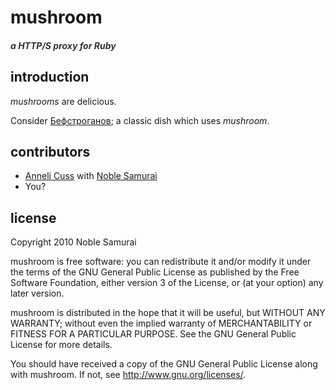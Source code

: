 # mushroom
##### <span style="color: #333">a HTTP/S proxy for Ruby</span> 

## introduction

_mushrooms_ are delicious.

Consider [Бефстроганов](http://en.wikipedia.org/wiki/Beef_stroganoff); a classic dish which uses _mushroom_.

## contributors

 - [Anneli Cuss](http://github.com/celtic) with [Noble Samurai](http://github.com/noblesamurai)
 - You?

## license

Copyright 2010 Noble Samurai

mushroom is free software: you can redistribute it and/or modify it under the terms of the GNU General Public License as published by the Free Software Foundation, either version 3 of the License, or (at your option) any later version.

mushroom is distributed in the hope that it will be useful, but WITHOUT ANY WARRANTY; without even the implied warranty of MERCHANTABILITY or FITNESS FOR A PARTICULAR PURPOSE.  See the GNU General Public License for more details.

You should have received a copy of the GNU General Public License along with mushroom.  If not, see http://www.gnu.org/licenses/.

